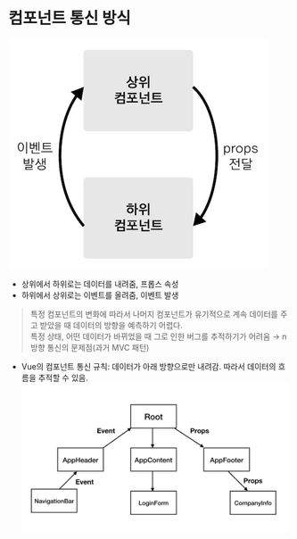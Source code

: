# 컴포넌트 통신 방식
![components-communication1](../images/component-communication.2bb1d838.png)
- 상위에서 하위로는 데이터를 내려줌, 프롭스 속성
- 하위에서 상위로는 이벤트를 올려줌, 이벤트 발생  

>특정 컴포넌트의 변화에 따라서 나머지 컴포넌트가 유기적으로 계속 데이터를 주고 받았을 때 데이터의 방향을 예측하기 어렵다.  
특정 상태, 어떤 데이터가 바뀌었을 때 그로 인한 버그를 추적하기가 어려움 
$\rightarrow$ n방향 통신의 문제점(과거 MVC 패턴)

- Vue의 컴포넌트 통신 규칙: 데이터가 아래 방향으로만 내려감. 따라서 데이터의 흐름을 추적할 수 있음.
![components-communication2](../images/components-communication2.png)